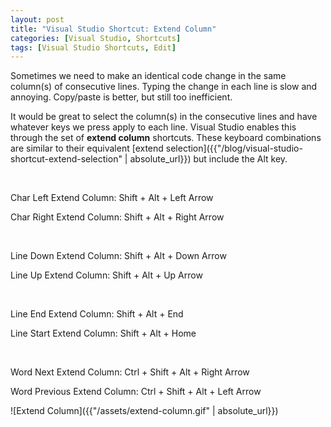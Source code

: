 ```yaml
---
layout: post
title: "Visual Studio Shortcut: Extend Column"
categories: [Visual Studio, Shortcuts]
tags: [Visual Studio Shortcuts, Edit]
---
```


Sometimes we need to make an identical code change in the same column(s) of consecutive lines. Typing the change in each line is slow and annoying. Copy/paste is better, but still too inefficient.

It would be great to select the column(s) in the consecutive lines and have whatever keys we press apply to each line. Visual Studio enables this through the set of __extend column__ shortcuts. These keyboard combinations are similar to their equivalent [extend selection]({{"/blog/visual-studio-shortcut-extend-selection" | absolute_url}})  but include the Alt key.
<p> </p>
Char Left Extend Column: Shift + Alt + Left Arrow

Char Right Extend Column: Shift + Alt + Right Arrow
<p> </p>
Line Down Extend Column: Shift + Alt + Down Arrow

Line Up Extend Column: Shift + Alt + Up Arrow
<p> </p>
Line End Extend Column: Shift + Alt + End

Line Start Extend Column: Shift + Alt + Home
<p> </p>
Word Next Extend Column: Ctrl + Shift + Alt + Right Arrow

Word Previous Extend Column: Ctrl + Shift + Alt + Left Arrow

![Extend Column]({{"/assets/extend-column.gif" | absolute_url}})

